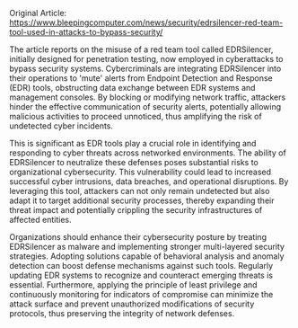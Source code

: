 Original Article: https://www.bleepingcomputer.com/news/security/edrsilencer-red-team-tool-used-in-attacks-to-bypass-security/

The article reports on the misuse of a red team tool called EDRSilencer, initially designed for penetration testing, now employed in cyberattacks to bypass security systems. Cybercriminals are integrating EDRSilencer into their operations to 'mute' alerts from Endpoint Detection and Response (EDR) tools, obstructing data exchange between EDR systems and management consoles. By blocking or modifying network traffic, attackers hinder the effective communication of security alerts, potentially allowing malicious activities to proceed unnoticed, thus amplifying the risk of undetected cyber incidents.

This is significant as EDR tools play a crucial role in identifying and responding to cyber threats across networked environments. The ability of EDRSilencer to neutralize these defenses poses substantial risks to organizational cybersecurity. This vulnerability could lead to increased successful cyber intrusions, data breaches, and operational disruptions. By leveraging this tool, attackers can not only remain undetected but also adapt it to target additional security processes, thereby expanding their threat impact and potentially crippling the security infrastructures of affected entities.

Organizations should enhance their cybersecurity posture by treating EDRSilencer as malware and implementing stronger multi-layered security strategies. Adopting solutions capable of behavioral analysis and anomaly detection can boost defense mechanisms against such tools. Regularly updating EDR systems to recognize and counteract emerging threats is essential. Furthermore, applying the principle of least privilege and continuously monitoring for indicators of compromise can minimize the attack surface and prevent unauthorized modifications of security protocols, thus preserving the integrity of network defenses.